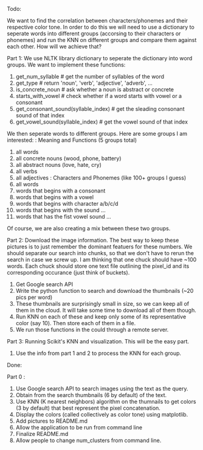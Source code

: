 Todo:

We want to find the correlation between characters/phonemes and their respective color tone. In order to do this we will need to use a dictionary to seperate words into different groups (accorsing to their characters or phonemes) and run the KNN on different groups and compare them against each other. How will we achieve that?

Part 1:
We use NLTK library dictionary to seperate the dictionary into word groups. We want to implement these functions:
1. get_num_syllable # get the number of syllables of the word
2. get_type # return 'noun', 'verb', 'adjective', 'adverb', ...
2. is_concrete_noun # ask whether a noun is abstract or concrete
3. starts_with_vowel # check whether if a word starts with vowel or a consonant
4. get_consonant_sound(syllable_index) # get the sleading consonant sound of that index
5. get_vowel_sound(syllable_index) # get the vowel sound of that index

We then seperate words to different groups. Here are some groups I am interested:
: Meaning and Functions (5 groups total)
1. all words 
2. all concrete nouns (wood, phone, battery)
3. all abstract nouns (love, hate, cry)
4. all verbs
5. all adjectives
: Characters and Phonemes (like 100+ groups I guess)
1. all words
2. words that begins with a consonant
3. words that begins with a vowel
2. words that begins with character a/b/c/d
3. words that begins with the sound ...
4. words that has the fist vowel sound ...

Of course, we are also creating a mix between these two groups.

Part 2:
Download the image information. The best way to keep these pictures is to just remember the dominant featuers for these numbers. We should separate our search into chunks, so that we don't have to rerun the search in case we screw up. I am thinking that one chuck should have ~100 words. Each chuck should store one text file outlining the pixel_id and its corresponding occurance (just think of buckets).
1. Get Google search API
2. Write the python function to search and download the thumbnails (~20 pics per word)
3. These thumbnails are surprisingly small in size, so we can keep all of them in the cloud. It will take some time to download all of them though.
4. Run KNN on each of these and keep only some of its representative color (say 10). Then store each of them in a file.
4. We run those functions in the could through a remote server.

Part 3:
Running Scikit's KNN and visualization. This will be the easy part.
1. Use the info from part 1 and 2 to process the KNN for each group.


Done:

Part 0 :
1. Use Google search API to search images using the text as the query.
2. Obtain from the search thumbnails (6 by default) of the text.
3. Use KNN (K nearest neighbors) algorithm on the thumnails to get colors (3 by default) that best represent the pixel concatenation.
4. Display the colors (called collectively as color tone) using matplotlib.
5. Add pictures to README.md
6. Allow the application to be run from command line
7. Finalize README.md
8. Allow people to change num_clusters from command line.